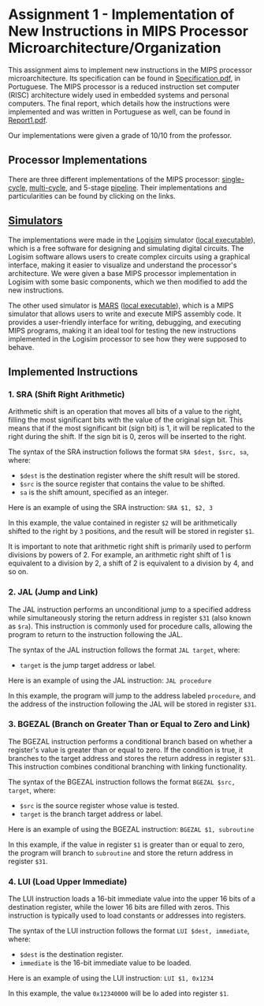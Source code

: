 # Assignment 1 - Implementation of New Instructions in MIPS Processor Microarchitecture/Organization

This assignment aims to implement new instructions in the MIPS processor microarchitecture. Its specification can be found in [Specification.pdf](./Trabalho1/Especificacao.pdf), in Portuguese. The MIPS processor is a reduced instruction set computer (RISC) architecture widely used in embedded systems and personal computers. The final report, which details how the instructions were implemented and was written in Portuguese as well, can be found in [Report1.pdf](./Trabalho1/Relatorio.pdf).

Our implementations were given a grade of 10/10 from the professor.

## Processor Implementations

There are three different implementations of the MIPS processor: [single-cycle](./Single-cycle), [multi-cycle](./Multi-cycle), and 5-stage [pipeline](./Pipeline). Their implementations and particularities can be found by clicking on the links.

## [Simulators](./Simulators)

The implementations were made in the [Logisim](https://sourceforge.net/projects/circuit/) simulator ([local executable](../Simulators/logisim-win-2.7.1.exe)), which is a free software for designing and simulating digital circuits. The Logisim software allows users to create complex circuits using a graphical interface, making it easier to visualize and understand the processor's architecture. We were given a base MIPS processor implementation in Logisim with some basic components, which we then modified to add the new instructions.

The other used simulator is [MARS](https://courses.missouristate.edu/KenVollmar/mars/) ([local executable](../Simulators/Mars4_5.jar)), which is a MIPS simulator that allows users to write and execute MIPS assembly code. It provides a user-friendly interface for writing, debugging, and executing MIPS programs, making it an ideal tool for testing the new instructions implemented in the Logisim processor to see how they were supposed to behave.

## Implemented Instructions

### 1. SRA (Shift Right Arithmetic)

Arithmetic shift is an operation that moves all bits of a value to the right, filling the most significant bits with the value of the original sign bit. This means that if the most significant bit (sign bit) is 1, it will be replicated to the right during the shift. If the sign bit is 0, zeros will be inserted to the right.

The syntax of the SRA instruction follows the format `SRA $dest, $src, sa`, where:

- `$dest` is the destination register where the shift result will be stored.
- `$src` is the source register that contains the value to be shifted.
- `sa` is the shift amount, specified as an integer.

Here is an example of using the SRA instruction: `SRA $1, $2, 3`

In this example, the value contained in register `$2` will be arithmetically shifted to the right by `3` positions, and the result will be stored in register `$1`.

It is important to note that arithmetic right shift is primarily used to perform divisions by powers of 2. For example, an arithmetic right shift of 1 is equivalent to a division by 2, a shift of 2 is equivalent to a division by 4, and so on.

### 2. JAL (Jump and Link)

The JAL instruction performs an unconditional jump to a specified address while simultaneously storing the return address in register `$31` (also known as `$ra`). This instruction is commonly used for procedure calls, allowing the program to return to the instruction following the JAL.

The syntax of the JAL instruction follows the format `JAL target`, where:

- `target` is the jump target address or label.

Here is an example of using the JAL instruction: `JAL procedure`

In this example, the program will jump to the address labeled `procedure`, and the address of the instruction following the JAL will be stored in register `$31`.

### 3. BGEZAL (Branch on Greater Than or Equal to Zero and Link)

The BGEZAL instruction performs a conditional branch based on whether a register's value is greater than or equal to zero. If the condition is true, it branches to the target address and stores the return address in register `$31`. This instruction combines conditional branching with linking functionality.

The syntax of the BGEZAL instruction follows the format `BGEZAL $src, target`, where:

- `$src` is the source register whose value is tested.
- `target` is the branch target address or label.

Here is an example of using the BGEZAL instruction: `BGEZAL $1, subroutine`

In this example, if the value in register `$1` is greater than or equal to zero, the program will branch to `subroutine` and store the return address in register `$31`.

### 4. LUI (Load Upper Immediate)

The LUI instruction loads a 16-bit immediate value into the upper 16 bits of a destination register, while the lower 16 bits are filled with zeros. This instruction is typically used to load constants or addresses into registers.

The syntax of the LUI instruction follows the format `LUI $dest, immediate`, where:

- `$dest` is the destination register.
- `immediate` is the 16-bit immediate value to be loaded.

Here is an example of using the LUI instruction: `LUI $1, 0x1234`

In this example, the value `0x12340000` will be lo
aded into register `$1`.
